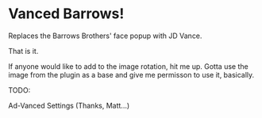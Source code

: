 # Vanced Barrows!

Replaces the Barrows Brothers' face popup with JD Vance.

That is it.

If anyone would like to add to the image rotation, hit me up.
Gotta use the image from the plugin as a base and give me permisson to use it, basically.



TODO:



Ad-Vanced Settings (Thanks, Matt...)

